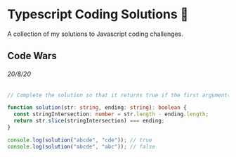 # Typescript Coding Solutions 🦕

A collection of my solutions to Javascript coding challenges.

## Code Wars

###### 20/8/20

```ts
// Complete the solution so that it returns true if the first argument(string) passed in ends with the 2nd argument (also a string).

function solution(str: string, ending: string): boolean {
  const stringIntersection: number = str.length - ending.length;
  return str.slice(stringIntersection) === ending;
}

console.log(solution("abcde", "cde")); // true
console.log(solution("abcde", "abc")); // false
```
